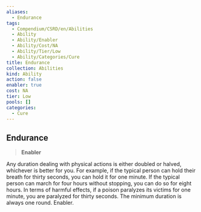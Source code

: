 ```yaml
---
aliases:
  - Endurance
tags:
  - Compendium/CSRD/en/Abilities
  - Ability
  - Ability/Enabler
  - Ability/Cost/NA
  - Ability/Tier/Low
  - Ability/Categories/Cure
title: Endurance
collection: Abilities
kind: Ability
action: false
enabler: true
cost: NA
tier: Low
pools: []
categories:
  - Cure
---
```

## Endurance    
>**Enabler**  
    
Any duration dealing with physical actions is either doubled or halved, whichever is better for you. For example, if the typical person can hold their breath for thirty seconds, you can hold it for one minute. If the typical person can march for four hours without stopping, you can do so for eight hours. In terms of harmful effects, if a poison paralyzes its victims for one minute, you are paralyzed for thirty seconds. The minimum duration is always one round. Enabler.